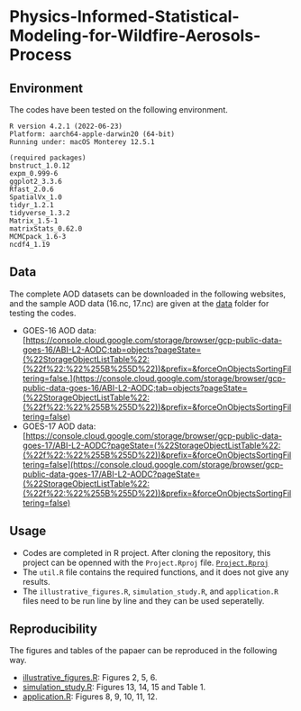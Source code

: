 # Physics-Informed-Statistical-Modeling-for-Wildfire-Aerosols-Process

## Environment
The codes have been tested on the following environment.
```
R version 4.2.1 (2022-06-23)
Platform: aarch64-apple-darwin20 (64-bit)
Running under: macOS Monterey 12.5.1

(required packages)
bnstruct_1.0.12 
expm_0.999-6
ggplot2_3.3.6  
Rfast_2.0.6
SpatialVx_1.0 
tidyr_1.2.1
tidyverse_1.3.2
Matrix_1.5-1 
matrixStats_0.62.0 
MCMCpack_1.6-3  
ncdf4_1.19
```

## Data 
The complete AOD datasets can be downloaded in the following websites, and the sample AOD data (16.nc, 17.nc) are given at the [data](https://github.com/gz-wei/Physics-Informed-Statistical-Modeling-for-Wildfire-Aerosols-Process/tree/main/data) folder for testing the codes. 

- GOES-16 AOD data: [https://console.cloud.google.com/storage/browser/gcp-public-data-goes-16/ABI-L2-AODC;tab=objects?pageState=(%22StorageObjectListTable%22:(%22f%22:%22%255B%255D%22))&prefix=&forceOnObjectsSortingFiltering=false.](https://console.cloud.google.com/storage/browser/gcp-public-data-goes-16/ABI-L2-AODC;tab=objects?pageState=(%22StorageObjectListTable%22:(%22f%22:%22%255B%255D%22))&prefix=&forceOnObjectsSortingFiltering=false)
- GOES-17 AOD data: [https://console.cloud.google.com/storage/browser/gcp-public-data-goes-17/ABI-L2-AODC?pageState=(%22StorageObjectListTable%22:(%22f%22:%22%255B%255D%22))&prefix=&forceOnObjectsSortingFiltering=false](https://console.cloud.google.com/storage/browser/gcp-public-data-goes-17/ABI-L2-AODC?pageState=(%22StorageObjectListTable%22:(%22f%22:%22%255B%255D%22))&prefix=&forceOnObjectsSortingFiltering=false)


## Usage  
- Codes are completed in R project. After cloning the repository, this project can be openned with the ```Project.Rproj``` file. [```Project.Rproj```](https://console.cloud.google.com/storage/browser/gcp-public-data-goes-16/ABI-L2-AODC;tab=objects?pageState=(%22StorageObjectListTable%22:(%22f%22:%22%255B%255D%22))&prefix=&forceOnObjectsSortingFiltering=false)
- The ```util.R``` file contains the required functions, and it does not give any results. 
- The ```illustrative_figures.R```, ```simulation_study.R```, and ```application.R``` files need to be run line by line and they can be used seperatelly. 

## Reproducibility
The figures and tables of the papaer can be reproduced in the following way.
- [illustrative_figures.R](https://github.com/gz-wei/Physics-Informed-Statistical-Modeling-for-Wildfire-Aerosols-Process/blob/main/illustrative_figures.R): Figures 2, 5, 6.
- [simulation_study.R](https://github.com/gz-wei/Physics-Informed-Statistical-Modeling-for-Wildfire-Aerosols-Process/blob/main/simulation_study.R): Figures 13, 14, 15 and Table 1. 
- [application.R](https://github.com/gz-wei/Physics-Informed-Statistical-Modeling-for-Wildfire-Aerosols-Process/blob/main/application.R): Figures 8, 9, 10, 11, 12.
